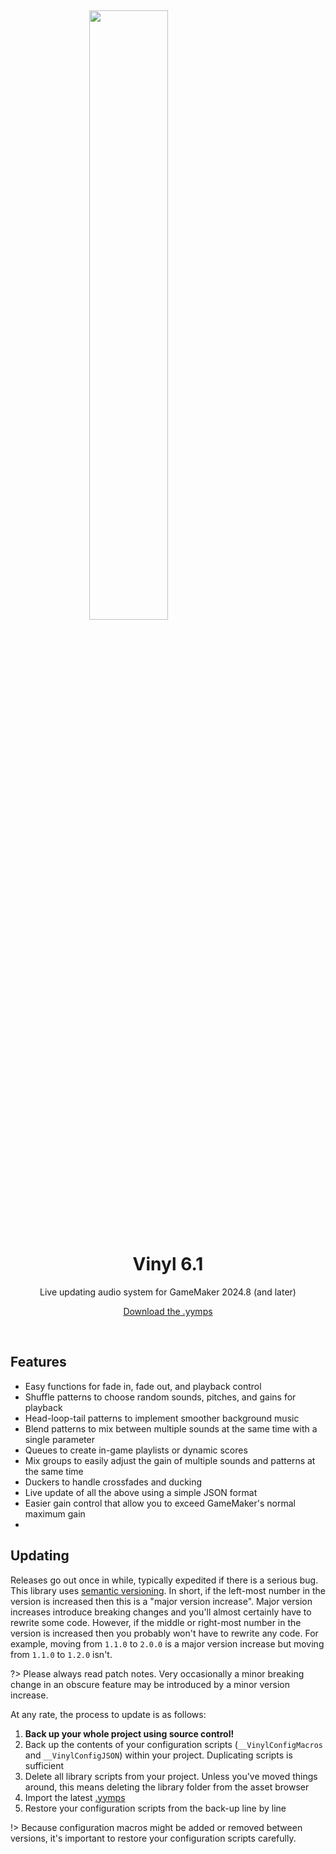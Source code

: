 &nbsp;

<img src="https://raw.githubusercontent.com/JujuAdams/Vinyl/master/LOGO.png" width="50%" style="display: block; margin: auto;" />
<h1 align="center">Vinyl 6.1</h1>
<p align="center">Live updating audio system for GameMaker 2024.8 (and later)</p>

<p align="center"><a href="https://github.com/JujuAdams/Vinyl/releases/" target="_blank">Download the .yymps</a></p>

&nbsp;

## Features

- Easy functions for fade in, fade out, and playback control
- Shuffle patterns to choose random sounds, pitches, and gains for playback
- Head-loop-tail patterns to implement smoother background music
- Blend patterns to mix between multiple sounds at the same time with a single parameter
- Queues to create in-game playlists or dynamic scores
- Mix groups to easily adjust the gain of multiple sounds and patterns at the same time
- Duckers to handle crossfades and ducking
- Live update of all the above using a simple JSON format
- Easier gain control that allow you to exceed GameMaker's normal maximum gain
- 
## Updating

Releases go out once in while, typically expedited if there is a serious bug. This library uses [semantic versioning](https://semver.org/). In short, if the left-most number in the version is increased then this is a "major version increase". Major version increases introduce breaking changes and you'll almost certainly have to rewrite some code. However, if the middle or right-most number in the version is increased then you probably won't have to rewrite any code. For example, moving from `1.1.0` to `2.0.0` is a major version increase but moving from `1.1.0` to `1.2.0` isn't.

?> Please always read patch notes. Very occasionally a minor breaking change in an obscure feature may be introduced by a minor version increase.

At any rate, the process to update is as follows:

1. **Back up your whole project using source control!**
2. Back up the contents of your configuration scripts (`__VinylConfigMacros` and `__VinylConfigJSON`) within your project. Duplicating scripts is sufficient
3. Delete all library scripts from your project. Unless you've moved things around, this means deleting the library folder from the asset browser
4. Import the latest [.yymps](https://github.com/JujuAdams/Vinyl/releases/)
5. Restore your configuration scripts from the back-up line by line

!> Because configuration macros might be added or removed between versions, it's important to restore your configuration scripts carefully.
